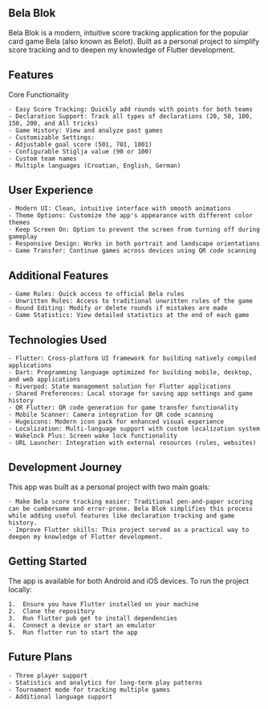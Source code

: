 ## Bela Blok
Bela Blok is a modern, intuitive score tracking application for the popular card game Bela (also known as Belot). Built as a personal project to simplify score tracking and to deepen my knowledge of Flutter development.

## Features
Core Functionality

    - Easy Score Tracking: Quickly add rounds with points for both teams
    - Declaration Support: Track all types of declarations (20, 50, 100, 150, 200, and All tricks)
    - Game History: View and analyze past games
    - Customizable Settings:
	- Adjustable goal score (501, 701, 1001)
    - Configurable Stiglja value (90 or 100)
    - Custom team names
    - Multiple languages (Croatian, English, German)

## User Experience
	- Modern UI: Clean, intuitive interface with smooth animations
    - Theme Options: Customize the app's appearance with different color themes
    - Keep Screen On: Option to prevent the screen from turning off during gameplay
    - Responsive Design: Works in both portrait and landscape orientations
    - Game Transfer: Continue games across devices using QR code scanning

## Additional Features
	- Game Rules: Quick access to official Bela rules
    - Unwritten Rules: Access to traditional unwritten rules of the game
    - Round Editing: Modify or delete rounds if mistakes are made
    - Game Statistics: View detailed statistics at the end of each game

## Technologies Used
	- Flutter: Cross-platform UI framework for building natively compiled applications
    - Dart: Programming language optimized for building mobile, desktop, and web applications
    - Riverpod: State management solution for Flutter applications
    - Shared Preferences: Local storage for saving app settings and game history
    - QR Flutter: QR code generation for game transfer functionality
    - Mobile Scanner: Camera integration for QR code scanning	
    - Hugeicons: Modern icon pack for enhanced visual experience	
    - Localization: Multi-language support with custom localization system	
    - Wakelock Plus: Screen wake lock functionality	
    - URL Launcher: Integration with external resources (rules, websites)


## Development Journey
This app was built as a personal project with two main goals:

	- Make Bela score tracking easier: Traditional pen-and-paper scoring can be cumbersome and error-prone. Bela Blok simplifies this process while adding useful features like declaration tracking and game history.
    - Improve Flutter skills: This project served as a practical way to deepen my knowledge of Flutter development.

## Getting Started
The app is available for both Android and iOS devices.
To run the project locally:

	1.	Ensure you have Flutter installed on your machine
    2.	Clone the repository
    3.	Run ⁠flutter pub get to install dependencies
    4.	Connect a device or start an emulator
    5.	Run ⁠flutter run to start the app

## Future Plans
    - Three player support
    - Statistics and analytics for long-term play patterns
    - Tournament mode for tracking multiple games
    - Additional language support
